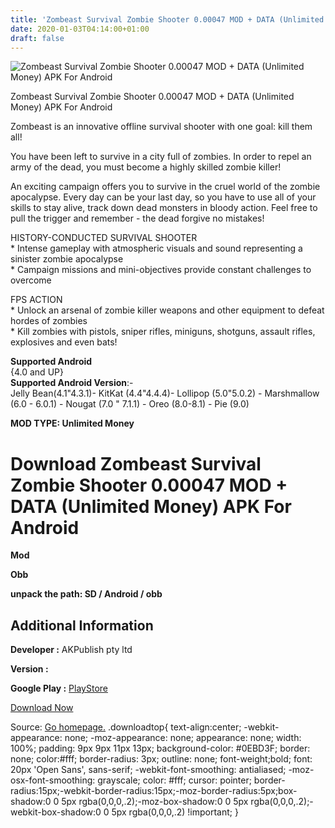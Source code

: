```yaml
---
title: 'Zombeast Survival Zombie Shooter 0.00047 MOD + DATA (Unlimited Money) APK For Android'
date: 2020-01-03T04:14:00+01:00
draft: false
---
```


![Zombeast Survival Zombie Shooter 0.00047 MOD + DATA (Unlimited Money) APK For Android](https://i0.wp.com/apkhome.net/wp-content/uploads/2020/01/Zombeast-Survival-Zombie-Shooter-0.00047-MOD-DATA-Unlimited-Money.png "Zombeast Survival Zombie Shooter 0.00047 MOD + DATA (Unlimited Money) APK For Android")

  

Zombeast Survival Zombie Shooter 0.00047 MOD + DATA (Unlimited Money) APK For Android

Zombeast is an innovative offline survival shooter with one goal: kill them all!

You have been left to survive in a city full of zombies. In order to repel an army of the dead, you must become a highly skilled zombie killer!

An exciting campaign offers you to survive in the cruel world of the zombie apocalypse. Every day can be your last day, so you have to use all of your skills to stay alive, track down dead monsters in bloody action. Feel free to pull the trigger and remember - the dead forgive no mistakes!

HISTORY-CONDUCTED SURVIVAL SHOOTER  
\* Intense gameplay with atmospheric visuals and sound representing a sinister zombie apocalypse  
\* Campaign missions and mini-objectives provide constant challenges to overcome

FPS ACTION  
\* Unlock an arsenal of zombie killer weapons and other equipment to defeat hordes of zombies  
\* Kill zombies with pistols, sniper rifles, miniguns, shotguns, assault rifles, explosives and even bats!

**Supported Android**  
{4.0 and UP}  
**Supported Android Version**:-  
Jelly Bean(4.1"4.3.1)- KitKat (4.4"4.4.4)- Lollipop (5.0"5.0.2) - Marshmallow (6.0 - 6.0.1) - Nougat (7.0 " 7.1.1) - Oreo (8.0-8.1) - Pie (9.0)

**MOD TYPE: Unlimited Money**

Download Zombeast Survival Zombie Shooter 0.00047 MOD + DATA (Unlimited Money) APK For Android
==============================================================================================

**Mod**

**Obb**

**unpack the path: SD / Android / obb**

Additional Information
----------------------

**Developer :** AKPublish pty ltd

**Version :**

**Google Play :** [PlayStore](https://play.google.com/store/apps/details?id=com.akpublish.zombie)

  

[Download Now](https://store4app.co/post/zombeast-survival-zombie-shooter-0-00047-mod-data-unlimited-money-apk-for-android_1577977726)

  
Source: [Go homepage.](https://store4app.co/post/zombeast-survival-zombie-shooter-0-00047-mod-data-unlimited-money-apk-for-android_1577977726) .downloadtop{ text-align:center; -webkit-appearance: none; -moz-appearance: none; appearance: none; width: 100%; padding: 9px 9px 11px 13px; background-color: #0EBD3F; border: none; color:#fff; border-radius: 3px; outline: none; font-weight;bold; font: 20px 'Open Sans', sans-serif; -webkit-font-smoothing: antialiased; -moz-osx-font-smoothing: grayscale; color: #fff; cursor: pointer; border-radius:15px;-webkit-border-radius:15px;-moz-border-radius:5px;box-shadow:0 0 5px rgba(0,0,0,.2);-moz-box-shadow:0 0 5px rgba(0,0,0,.2);-webkit-box-shadow:0 0 5px rgba(0,0,0,.2) !important; }